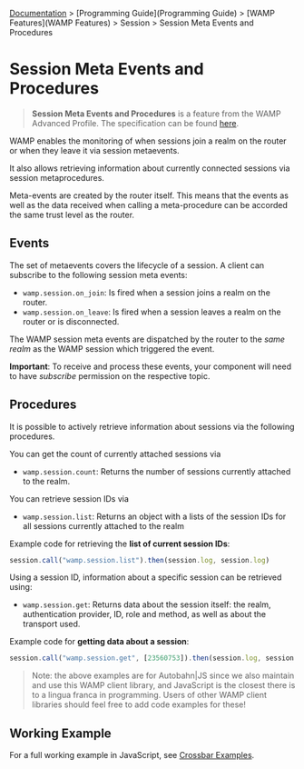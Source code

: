 [Documentation](.) > [Programming Guide](Programming Guide) > [WAMP Features](WAMP Features) > Session > Session Meta Events and Procedures

# Session Meta Events and Procedures

> **Session Meta Events and Procedures** is a feature from the WAMP Advanced Profile. The specification can be found [here](https://github.com/tavendo/WAMP/blob/master/spec/advanced/session-meta-api.md).

WAMP enables the monitoring of when sessions join a realm on the router or when they leave it via session metaevents.

It also allows retrieving information about currently connected sessions via session metaprocedures.

Meta-events are created by the router itself. This means that the events as well as the data received when calling a meta-procedure can be accorded the same trust level as the router.

## Events

The set of metaevents covers the lifecycle of a session. A client can subscribe to the following session meta events:

* `wamp.session.on_join`: Is fired when a session joins a realm on the router.
* `wamp.session.on_leave`: Is fired when a session leaves a realm on the router or is disconnected.

The WAMP session meta events are dispatched by the router to the *same realm* as the WAMP session which triggered the event.

**Important**: To receive and process these events, your component will need to have *subscribe* permission on the respective topic.

## Procedures

It is possible to actively retrieve information about sessions via the following procedures.

You can get the count of currently attached sessions via

* `wamp.session.count`: Returns the number of sessions currently attached to the realm.

You can retrieve session IDs via

* `wamp.session.list`: Returns an object with a lists of the session IDs for all  sessions currently attached to the realm

Example code for retrieving the **list of current session IDs**:

```javascript
session.call("wamp.session.list").then(session.log, session.log)
```

Using a session ID, information about a specific session can be retrieved using:

* `wamp.session.get`: Returns data about the session itself: the realm, authentication provider, ID, role and method, as well as about the transport used.

Example code for **getting data about a session**:

```javascript
session.call("wamp.session.get", [23560753]).then(session.log, session.log)
```

> Note: the above examples are for Autobahn|JS since we also maintain and use this WAMP client library, and JavaScript is the closest there is to a lingua franca in programming. Users of other WAMP client libraries should feel free to add code examples for these!

## Working Example

For a full working example in JavaScript, see [Crossbar Examples](https://github.com/crossbario/crossbarexamples/tree/master/metaapi).
